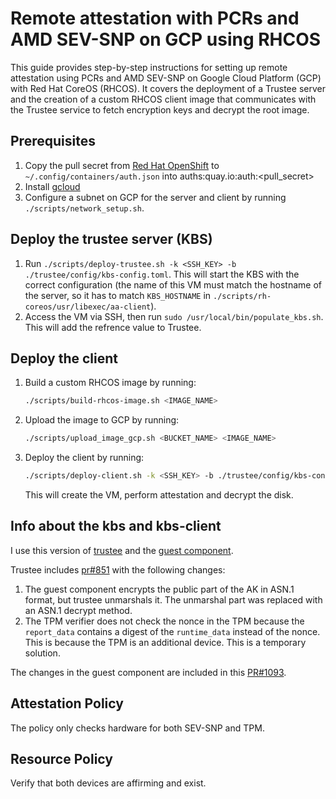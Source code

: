 # Remote attestation with PCRs and AMD SEV-SNP on GCP using RHCOS

This guide provides step-by-step instructions for setting up remote attestation using PCRs and AMD SEV-SNP on Google Cloud Platform (GCP) with Red Hat CoreOS (RHCOS). It covers the deployment of a Trustee server and the creation of a custom RHCOS client image that communicates with the Trustee service to fetch encryption keys and decrypt the root image.


## Prerequisites

1. Copy the pull secret from [Red Hat OpenShift](https://console.redhat.com/openshift/create/local) to ```~/.config/containers/auth.json``` into auths:quay.io:auth:&lt;pull_secret&gt;
2. Install [gcloud](https://cloud.google.com/sdk/docs/install)
3. Configure a subnet on GCP for the server and client by running ```./scripts/network_setup.sh```.


## Deploy the trustee server (KBS)

1. Run ```./scripts/deploy-trustee.sh -k <SSH_KEY> -b ./trustee/config/kbs-config.toml```. This will start the KBS with the correct configuration (the name of this VM must match the hostname of the server, so it has to match `KBS_HOSTNAME` in `./scripts/rh-coreos/usr/libexec/aa-client`).
2. Access the VM via SSH, then run ```sudo /usr/local/bin/populate_kbs.sh```. This will add the refrence value to Trustee.

## Deploy the client

1. Build a custom RHCOS image by running:
    ```bash
    ./scripts/build-rhcos-image.sh <IMAGE_NAME>
    ```

2. Upload the image to GCP by running:
    ```bash
    ./scripts/upload_image_gcp.sh <BUCKET_NAME> <IMAGE_NAME>
    ```

3. Deploy the client by running:
    ```bash
    ./scripts/deploy-client.sh -k <SSH_KEY> -b ./trustee/config/kbs-config.toml -n <VM_NAME> -i <IMAGE_NAME>
    ```
    This will create the VM, perform attestation and decrypt the disk.




## Info about the kbs and kbs-client

I use this version of [trustee](https://github.com/iroykaufman/trustee/tree/addtpm) and the [guest component](https://github.com/iroykaufman/guest-components/tree/TPM-as-additional-device).

Trustee includes [pr#851](https://github.com/confidential-containers/trustee/pull/851) with the following changes:

1. The guest component encrypts the public part of the AK in ASN.1 format, but trustee unmarshals it. The unmarshal part was replaced with an ASN.1 decrypt method.
2. The TPM verifier does not check the nonce in the TPM because the `report_data` contains a digest of the `runtime_data` instead of the nonce. This is because the TPM is an additional device. This is a temporary solution.


The changes in the guest component are included in this [PR#1093](https://github.com/confidential-containers/guest-components/pull/1093).

## Attestation Policy

The policy only checks hardware for both SEV-SNP and TPM.

## Resource Policy

Verify that both devices are affirming and exist.

